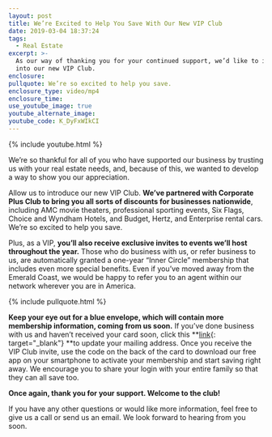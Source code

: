 ```yaml
---
layout: post
title: We’re Excited to Help You Save With Our New VIP Club
date: 2019-03-04 18:37:24
tags:
  - Real Estate
excerpt: >-
  As our way of thanking you for your continued support, we’d like to invite you
  into our new VIP Club.
enclosure:
pullquote: We’re so excited to help you save.
enclosure_type: video/mp4
enclosure_time:
use_youtube_image: true
youtube_alternate_image:
youtube_code: K_DyFxWIkCI
---
```


{% include youtube.html %}

We’re so thankful for all of you who have supported our business by trusting us with your real estate needs, and, because of this, we wanted to develop a way to show you our appreciation.&nbsp;

Allow us to introduce our new VIP Club. **We’ve partnered with Corporate Plus Club to bring you all sorts of discounts for businesses nationwide**, including AMC movie theaters, professional sporting events, Six Flags, Choice and Wyndham Hotels, and Budget, Hertz, and Enterprise rental cars. We’re so excited to help you save.&nbsp;

Plus, as a VIP, **you’ll also receive exclusive invites to events we’ll host throughout the year.** Those who do business with us, or refer business to us, are automatically granted a one-year “Inner Circle” membership that includes even more special benefits. Even if you’ve moved away from the Emerald Coast, we would be happy to refer you to an agent within our network wherever you are in America.&nbsp;

{% include pullquote.html %}

**Keep your eye out for a blue envelope, which will contain more membership information, coming from us soon.** If you’ve done business with us and haven’t received your card soon, click this **[link](https://buysellemeraldcoast.com/vip-program/){: target="_blank"}&nbsp;**to update your mailing address. Once you receive the VIP Club invite, use the code on the back of the card to download our free app on your smartphone to activate your membership and start saving right away. We encourage you to share your login with your entire family so that they can all save too.

**Once again, thank you for your support. Welcome to the club!**

If you have any other questions or would like more information, feel free to give us a call or send us an email. We look forward to hearing from you soon.
